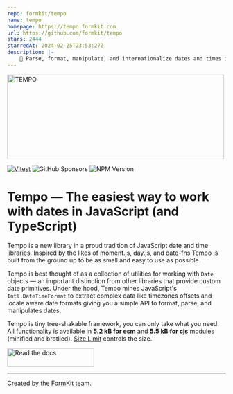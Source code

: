 ```yaml
---
repo: formkit/tempo
name: tempo
homepage: https://tempo.formkit.com
url: https://github.com/formkit/tempo
stars: 2444
starredAt: 2024-02-25T23:53:27Z
description: |-
    📆 Parse, format, manipulate, and internationalize dates and times in JavaScript and TypeScript.
---
```


<img src="docs/public/tempo.png" alt="TEMPO" width="500" height="195">

[![Vitest](https://github.com/formkit/tempo/actions/workflows/tests.yml/badge.svg)](https://github.com/formkit/tempo/actions/workflows/tests.yml)
![GitHub Sponsors](https://img.shields.io/github/sponsors/formkit)
![NPM Version](https://img.shields.io/npm/v/%40formkit%2Ftempo)

# Tempo — The easiest way to work with dates in JavaScript (and TypeScript)

Tempo is a new library in a proud tradition of JavaScript date and time libraries. Inspired by the likes of moment.js, day.js, and date-fns Tempo is built from the ground up to be as small and easy to use as possible.

Tempo is best thought of as a collection of utilities for working with `Date` objects — an important distinction from other libraries that provide custom date primitives. Under the hood, Tempo mines JavaScript's `Intl.DateTimeFormat` to extract complex data like timezones offsets and locale aware date formats giving you a simple API to format, parse, and manipulates dates.

Tempo is tiny tree-shakable framework, you can only take what you need. All functionality is available in **5.2 kB for esm** and **5.5 kB for cjs** modules (minified and brotlied). [Size Limit](https://github.com/ai/size-limit) controls the size.

<a href="https://tempo.formkit.com">
<img src="docs/public/read-the-docs.png" alt="Read the docs" width="200" height="43">
</a>

---

Created by the <a href="https://formkit.com">FormKit team</a>.

